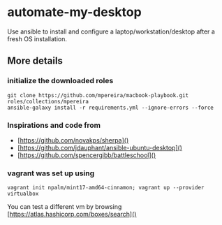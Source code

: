 # automate-my-desktop
Use ansible to install and configure a laptop/workstation/desktop after a fresh OS installation.





## More details

### initialize the downloaded roles
 
    git clone https://github.com/mpereira/macbook-playbook.git roles/collections/mpereira
    ansible-galaxy install -r requirements.yml --ignore-errors --force


### Inspirations and code from

- [https://github.com/novakps/sherpa]()
- [https://github.com/jdauphant/ansible-ubuntu-desktop]()
- [https://github.com/spencergibb/battleschool]()

### vagrant was set up using

```
vagrant init npalm/mint17-amd64-cinnamon; vagrant up --provider virtualbox
```

You can test a different vm by browsing [https://atlas.hashicorp.com/boxes/search]()